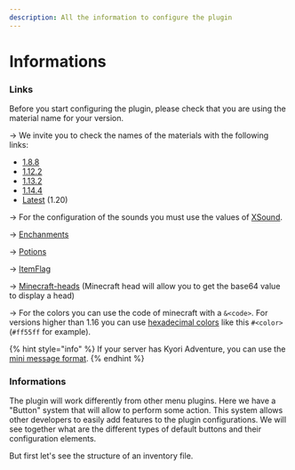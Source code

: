 ```yaml
---
description: All the information to configure the plugin
---
```


# Informations

### Links

Before you start configuring the plugin, please check that you are using the material name for your version.&#x20;

\-> We invite you to check the names of the materials with the following links:

* [1.8.8](https://helpch.at/docs/1.8.8/org/bukkit/Material.html)
* [1.12.2](https://helpch.at/docs/1.12.2/org/bukkit/Material.html)
* [1.13.2](https://helpch.at/docs/1.13.2/org/bukkit/Material.html)
* [1.14.4](https://helpch.at/docs/1.14.4/org/bukkit/Material.html)
* [Latest](https://hub.spigotmc.org/javadocs/spigot/org/bukkit/Material.html) (1.20)

\-> For the configuration of the sounds you must use the values of [XSound](https://github.com/CryptoMorin/XSeries/blob/master/src/main/java/com/cryptomorin/xseries/XSound.java).

\-> [Enchanments](https://hub.spigotmc.org/javadocs/spigot/org/bukkit/enchantments/Enchantment.html)

\-> [Potions](https://hub.spigotmc.org/javadocs/bukkit/org/bukkit/potion/PotionEffectType.html)

\-> [ItemFlag](https://hub.spigotmc.org/javadocs/bukkit/org/bukkit/inventory/ItemFlag.html)

\-> [Minecraft-heads](https://minecraft-heads.com/) (Minecraft head will allow you to get the base64 value to display a head)

\-> For the colors you can use the code of minecraft with a `&<code>`. For versions higher than 1.16 you can use [hexadecimal colors](https://www.google.com/search?q=hex+color) like this `#<color>` (`#ff55ff` for example).

{% hint style="info" %}
If your server has Kyori Adventure, you can use the [mini message format](https://docs.adventure.kyori.net/minimessage/format.html).
{% endhint %}

### Informations

The plugin will work differently from other menu plugins. Here we have a "Button" system that will allow to perform some action. This system allows other developers to easily add features to the plugin configurations. We will see together what are the different types of default buttons and their configuration elements.

But first let's see the structure of an inventory file.
